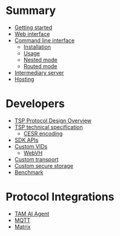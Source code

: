# Summary

- [Getting started](./start.md)
- [Web interface](./web-interface.md)
- [Command line interface](./cli/index.md)
  - [Installation](./cli/installation.md)
  - [Usage](./cli/usage.md)
  - [Nested mode](./cli/nested.md)
  - [Routed mode](./cli/routed.md)
- [Intermediary server](./intermediary.md)
- [Hosting](hosting.md)

# Developers
- [TSP Protocol Design Overview](./design-overview.md)
- [TSP technical specification](./TSP-technical-specification.md)
  - [CESR encoding](./cesr.md)
- [SDK APIs](./sdk-apis.md)
- [Custom VIDs](custom-vids.md)
  - [WebVH](webvh.md)
- [Custom transport]()
- [Custom secure storage](custom-secure-storage.md)
- [Benchmark](benchmark.md)

# Protocol Integrations
- [TAM AI Agent]()
- [MQTT]()
- [Matrix]()